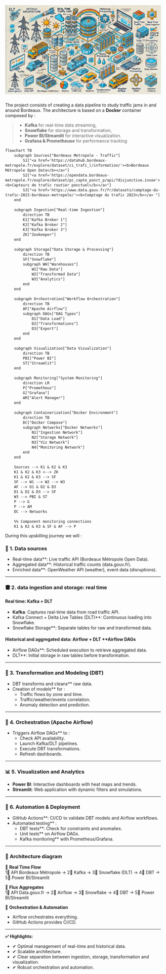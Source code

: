 # ![Bordeaux Traffic Jam ](architecture/de_bordeaux_traffic_jam_data.webp "Architecture Picture")

The project consists of creating a data pipeline to study traffic jams in and around Bordeaux. The architecture is based on a **Docker** container composed by :

> - **Kafka** for real-time data streaming,
> - **Snowflake** for storage and transformation,
> - **Power BI/Streamlit** for interactive visualization.
> - **Grafana & Prometheuse** for performance tracking

```mermaid
flowchart TB
    subgraph Sources["Bordeaux Metropole - Traffic"]
        S1["<a href='https://datahub.bordeaux-metropole.fr/explore/dataset/ci_trafi_l/information/'><b>Bordeaux Métropole Open Data</b></a>"]
        S2["<a href='https://opendata.bordeaux-metropole.fr/explore/dataset/pc_capte_ponct_p/api/?disjunctive.insee'><b>Capteurs de trafic routier ponctuel</b></a>"]
        S3["<a href='https://www.data.gouv.fr/fr/datasets/comptage-du-trafic-2023-bordeaux-metropole/'><b>Comptage du trafic 2023</b></a> "]
    end

    subgraph Ingestion["Real-time Ingestion"]
        direction TB
        K1["Kafka Broker 1"]
        K2["Kafka Broker 2"]
        K3["Kafka Broker 3"]
        ZK["Zookeeper"]
    end

    subgraph Storage["Data Storage & Processing"]
        direction TB
        SF["Snowflake"]
        subgraph WH["Warehouses"]
            W1["Raw Data"]
            W2["Transformed Data"]
            W3["Analytics"]
        end
    end

    subgraph Orchestration["Workflow Orchestration"]
        direction TB
        AF["Apache Airflow"]
        subgraph DAGs["DAG Types"]
            D1["Data Load"]
            D2["Transformations"]
            D3["Export"]
        end
    end

    subgraph Visualization["Data Visualization"]
        direction TB
        PBI["Power BI"]
        ST["Streamlit"]
    end

    subgraph Monitoring["System Monitoring"]
        direction LR
        P["Prometheus"]
        G["Grafana"]
        AM["Alert Manager"]
    end

    subgraph Containerization["Docker Environment"]
        direction TB
        DC["Docker Compose"]
        subgraph Networks["Docker Networks"]
            N1["Ingestion Network"]
            N2["Storage Network"]
            N3["Viz Network"]
            N4["Monitoring Network"]
        end
    end

    Sources --> K1 & K2 & K3
    K1 & K2 & K3 <--> ZK
    K1 & K2 & K3 --> SF
    SF --> W1 --> W2 --> W3
    AF --> D1 & D2 & D3
    D1 & D2 & D3 --> SF
    W3 --> PBI & ST
    P --> G
    P --> AM
    DC --> Networks

    %% Component monitoring connections
    K1 & K2 & K3 & SF & AF --> P

```

During this upskilling journey we will :

### 📌 **1. Data sources**

- Real-time data\*\*: Live traffic API (Bordeaux Métropole Open Data).
- Aggregated data\*\*: Historical traffic counts (data.gouv.fr).
- Enriched data\*\*: OpenWeather API (weather), event data (disruptions).

---

### 🖀 **2. data ingestion and storage**: real time

#### **Real time: Kafka + DLT**

- **Kafka**: Captures real-time data from road traffic API.
- Kafka Connect + Delta Live Tables (DLT)\*\*: Continuous loading into Snowflake.
- Snowflake Storage\*\*: Separate tables for raw and transformed data.

#### **Historical and aggregated data: Airflow + DLT** \*\*Airflow DAGs

- Airflow DAGs\*\*: Scheduled execution to retrieve aggregated data.
- DLT\*\*: Initial storage in raw tables before transformation.

---

### 🔧 **3. Transformation and Modeling (DBT)**

- DBT transforms and cleans\*\* raw data.
- Creation of models\*\* for :
  - Traffic flows by zone and time.
  - Traffic/weather/events correlation.
  - Anomaly detection and prediction.

---

### 🚦 **4. Orchestration (Apache Airflow)**

- Triggers Airflow DAGs\*\* to :
  - Check API availability.
  - Launch Kafka/DLT pipelines.
  - Execute DBT transformations.
  - Refresh dashboards.

---

### 📊 **5. Visualization and Analytics**

- **Power BI**: Interactive dashboards with heat maps and trends.
- **Streamlit**: Web application with dynamic filters and simulations.

---

### 🔄 **6. Automation & Deployment**

- GitHub Actions\*\*: CI/CD to validate DBT models and Airflow workflows.
- Automated testing\*\* :
  - DBT tests\*\*: Check for constraints and anomalies.
  - Unit tests\*\* on Airflow DAGs.
  - Kafka monitoring\*\* with Prometheus/Grafana.

---

### 🏧 **Architecture diagram**

📌 **Real Time Flow**  
1⃣ API Bordeaux Métropole → 2⃣ Kafka → 3⃣ Snowflake (DLT) → 4⃣ DBT → 5⃣ Power BI/Streamlit

📌 **Flux Aggregates**  
1⃣ API Data.gouv.fr → 2⃣ Airflow → 3⃣ Snowflake → 4⃣ DBT → 5⃣ Power BI/Streamlit

📌 **Orchestration & Automation**

- Airflow orchestrates everything.
- GitHub Actions provides CI/CD.

---

**✅ Highlights:**

- ✔ Optimal management of real-time and historical data.
- ✔ Scalable architecture.
- ✔ Clear separation between ingestion, storage, transformation and visualization.
- ✔ Robust orchestration and automation.
